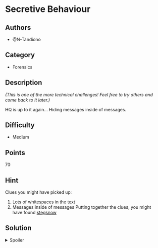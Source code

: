 # Secretive Behaviour

## Authors
- @N-Tandiono

## Category
- Forensics

## Description
_(This is one of the more technical challenges! Feel free to try others and come back to it later.)_

HQ is up to it again... Hiding messages inside of messages.

## Difficulty
- Medium

## Points
70

## Hint
Clues you might have picked up:
1.    Lots of whitespaces in the text
2.    Messages inside of messages
Putting together the clues, you might have found [stegsnow]( http://manpages.ubuntu.com/manpages/bionic/man1/stegsnow.1.html)

## Solution
<details>
<summary>Spoiler</summary>

## Idea
Text Steganography

### Walkthrough
1. Looking at the file provided, it would seem that the file looks very normal
2. Highlighting the text on the file in your text editor will show:
![image](https://user-images.githubusercontent.com/78247052/106602297-e96fcd80-65b0-11eb-90ce-30514bbdeb61.png)
3. You can see that there are a lot of whitespace/blank spaces here
4. If you did not know this was a steganography challenge there was a slight hint in the description: `messages inside of messages` which the first result will be a wikipedia of steganography
5. If you were to put what you found in 3 + 4 together, and Google something along the lines of 'whitespace steganography', you will see a linux library (as most likely the one of the very first results) [stegsnow](http://manpages.ubuntu.com/manpages/bionic/man1/stegsnow.1.html)
6. Note that you are also given a password in the file given in Base64
7. Decoding the Base64 encryption, you will get `BeSecretive`
8. `$ stegsnow -C -p "BeSecretive" redacted.txt` in the file directory will give the flag

Additional Comments:
- Placing it in forensics was not a mistake, few thought it was a crypto challenge because of the more obvious Base64
- This was one of the more technical questions, so don't be sad if you didn't get it
- Congrats to everyone who persisted and ended up finding the flag!

### Flag
`OWEEK{N1C3_F1Nd_aG3nt}` (case sensitive)
</details>
